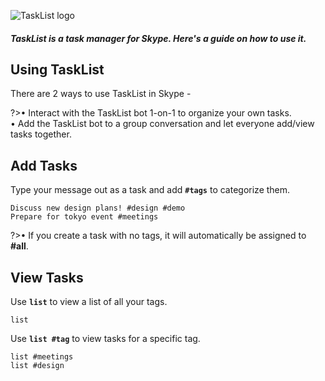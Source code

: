 ![TaskList logo](https://s3.amazonaws.com/tasklistguru/tasklist.png)

<h5>
TaskList is a task manager for Skype. Here's a guide on how to use it.
</h5>

## Using TaskList

There are 2 ways to use TaskList in Skype - 

?>&bull; Interact with the TaskList bot 1-on-1 to organize your own tasks.<br />&bull; Add the TaskList bot to a group conversation and let everyone add/view tasks together.

## Add Tasks

Type your message out as a task and add **`#tags`** to categorize them.

```examples
Discuss new design plans! #design #demo
Prepare for tokyo event #meetings
```

?>&bull; If you create a task with no tags, it will automatically be assigned to **#all**.

## View Tasks

Use **`list`** to view a list of all your tags.

```examples
list
```

Use **`list #tag`** to view tasks for a specific tag.

```examples
list #meetings
list #design
```
